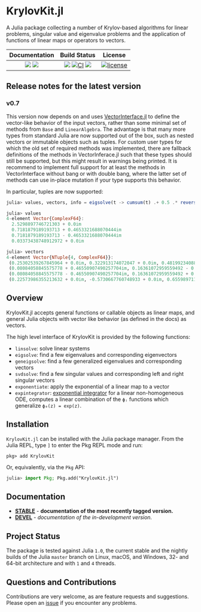 # KrylovKit.jl

A Julia package collecting a number of Krylov-based algorithms for linear problems, singular
value and eigenvalue problems and the application of functions of linear maps or operators
to vectors.

| **Documentation** | **Build Status** | **License** |
|:-----------------:|:----------------:|:-----------:|
| [![][docs-stable-img]][docs-stable-url] [![][docs-dev-img]][docs-dev-url] | [![][aqua-img]][aqua-url] [![CI][github-img]][github-url] [![][codecov-img]][codecov-url] | [![license][license-img]][license-url] |

[docs-dev-img]: https://img.shields.io/badge/docs-dev-blue.svg
[docs-dev-url]: https://jutho.github.io/KrylovKit.jl/latest

[docs-stable-img]: https://img.shields.io/badge/docs-stable-blue.svg
[docs-stable-url]: https://jutho.github.io/KrylovKit.jl/stable

[github-img]: https://github.com/Jutho/KrylovKit.jl/workflows/CI/badge.svg
[github-url]: https://github.com/Jutho/KrylovKit.jl/actions?query=workflow%3ACI

[aqua-img]: https://raw.githubusercontent.com/JuliaTesting/Aqua.jl/master/badge.svg
[aqua-url]: https://github.com/JuliaTesting/Aqua.jl

[codecov-img]: https://codecov.io/gh/Jutho/KrylovKit.jl/branch/master/graph/badge.svg
[codecov-url]: https://codecov.io/gh/Jutho/KrylovKit.jl

[license-img]: http://img.shields.io/badge/license-MIT-brightgreen.svg?style=flat
[license-url]: LICENSE.md

## Release notes for the latest version

### v0.7
This version now depends on and uses [VectorInterface.jl](https://github.com/Jutho/VectorInterface.jl)
to define the vector-like behavior of the input vectors, rather than some minimal set of
methods from `Base` and `LinearAlgebra`. The advantage is that many more types from standard
Julia are now supported out of the box, such as nested vectors or immutable objects such as
tuples. For custom user types for which the old set of required methods was implemented, there
are fallback definitions of the methods in VectorInferace.jl such that these types should still
be supported, but this might result in warnings being printed. It is recommend to implement full
support for at least the methods in VectorInterface without bang or with double bang, where the
latter set of methods can use in-place mutation if your type supports this behavior.

In particular, tuples are now supported:

```julia
julia> values, vectors, info = eigsolve(t -> cumsum(t) .+ 0.5 .* reverse(t), (1,0,0,0));

julia> values
4-element Vector{ComplexF64}:
  2.5298897746721303 + 0.0im
  0.7181879189193713 + 0.4653321688070444im
  0.7181879189193713 - 0.4653321688070444im
  0.03373438748912972 + 0.0im

julia> vectors
4-element Vector{NTuple{4, ComplexF64}}:
 (0.25302539267845964 + 0.0im, 0.322913174072047 + 0.0im, 0.48199234088257203 + 0.0im, 0.774201921982351 + 0.0im)
 (0.08084058845575778 + 0.46550907490257704im, 0.16361072959559492 - 0.20526827902633993im, -0.06286027036719286 - 0.6630573167350086im, -0.47879640378455346 - 0.18713670961291684im)
 (0.08084058845575778 - 0.46550907490257704im, 0.16361072959559492 + 0.20526827902633993im, -0.06286027036719286 + 0.6630573167350086im, -0.47879640378455346 + 0.18713670961291684im)
 (0.22573986355213632 + 0.0im, -0.5730667760748933 + 0.0im, 0.655989711683001 + 0.0im, -0.4362493350466509 + 0.0im)
```

## Overview
KrylovKit.jl accepts general functions or callable objects as linear maps, and general Julia
objects with vector like behavior (as defined in the docs) as vectors.

The high level interface of KrylovKit is provided by the following functions:
*   `linsolve`: solve linear systems
*   `eigsolve`: find a few eigenvalues and corresponding eigenvectors
*   `geneigsolve`: find a few generalized eigenvalues and corresponding vectors
*   `svdsolve`: find a few singular values and corresponding left and right singular vectors
*   `exponentiate`: apply the exponential of a linear map to a vector
*   `expintegrator`: [exponential integrator](https://en.wikipedia.org/wiki/Exponential_integrator)
    for a linear non-homogeneous ODE, computes a linear combination of the `ϕⱼ` functions which generalize `ϕ₀(z) = exp(z)`.

## Installation
`KrylovKit.jl` can be installed with the Julia package manager.
From the Julia REPL, type `]` to enter the Pkg REPL mode and run:
```
pkg> add KrylovKit
```

Or, equivalently, via the `Pkg` API:
```julia
julia> import Pkg; Pkg.add("KrylovKit.jl")
```

## Documentation

-   [**STABLE**][docs-stable-url] - **documentation of the most recently tagged version.**
-   [**DEVEL**][docs-dev-url] - *documentation of the in-development version.*

## Project Status

The package is tested against Julia `1.0`, the current stable and the nightly builds of the Julia `master` branch on Linux, macOS, and Windows, 32- and 64-bit architecture and with `1` and `4` threads.

## Questions and Contributions

Contributions are very welcome, as are feature requests and suggestions. Please open an [issue][issues-url] if you encounter any problems.

[issues-url]: https://github.com/Jutho/KrylovKit.jl/issues
